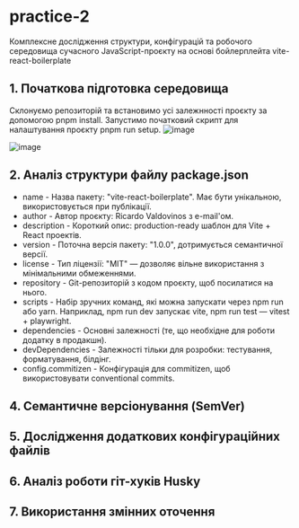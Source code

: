 # practice-2
Комплексне дослідження структури, конфігурацій та робочого середовища сучасного JavaScript-проєкту на основі бойлерплейта vite-react-boilerplate

## 1. Початкова підготовка середовища
   
   Склонуємо репозиторій та встановимо усі залежнності проєкту за допомогою pnpm install. Запустимо початковий скрипт для налаштування проєкту pnpm run setup.
  ![image](https://github.com/user-attachments/assets/b3b60ffb-6bb1-4c6a-8596-49edc4a6684f)
  
  ![image](https://github.com/user-attachments/assets/7f502ef6-a7ab-4c83-abca-cefdc9185992)
   
## 2. Аналіз структури файлу package.json

   - name - Назва пакету: "vite-react-boilerplate". Має бути унікальною, використовується при публікації.
   - author - Автор проєкту: Ricardo Valdovinos з e-mail'ом.
   - description - Короткий опис: production-ready шаблон для Vite + React проектів.
   - version - Поточна версія пакету: "1.0.0", дотримується семантичної версії.
   - license - Тип ліцензії: "MIT" — дозволяє вільне використання з мінімальними обмеженнями.
   - repository - Git-репозиторій з кодом проєкту, щоб посилатися на нього.
   - scripts - Набір зручних команд, які можна запускати через npm run або yarn. Наприклад, npm run dev запускає vite, npm run test — vitest + playwright.
   - dependencies - Основні залежності (те, що необхідне для роботи додатку в продакшн).
   - devDependencies - Залежності тільки для розробки: тестування, форматування, білдінг.
   - config.commitizen - Конфігурація для commitizen, щоб використовувати conventional commits.
   
## 4. Семантичне версіонування (SemVer)
   
## 5. Дослідження додаткових конфігураційних файлів
   
## 6. Аналіз роботи гіт-хуків Husky
   
## 7. Використання змінних оточення
   
